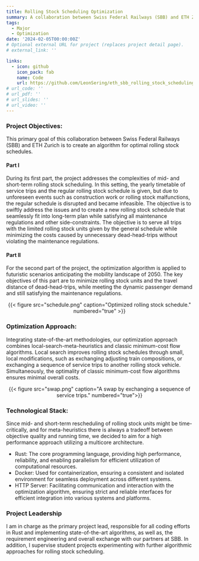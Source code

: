 ```yaml
---
title: Rolling Stock Scheduling Optimization
summary: A collaboration between Swiss Federal Railways (SBB) and ETH Zurich.
tags:
  - Major
  - Optimization
date: '2024-02-05T00:00:00Z'
# Optional external URL for project (replaces project detail page).
# external_link: ''

links:
  - icon: github
    icon_pack: fab
    name: Code
    url: https://github.com/LeonSering/eth_sbb_rolling_stock_scheduling
# url_code: ''
# url_pdf: ''
# url_slides: ''
# url_video: ''
---
```

### Project Objectives:
This primary goal of this collaboration between Swiss Federal Railways (SBB) and ETH Zurich is to create
an algorithm for optimal rolling stock schedules.

#### Part I
During its first part, the project addresses the complexities of mid- and short-term rolling stock scheduling.
In this setting, the yearly timetable of service trips and the regular rolling stock schedule is given, 
but due to unforeseen events such as construction
work or rolling stock malfunctions, the regular schedule is disrupted and became infeasible.
The objective is to swiftly address the issues and to create a new rolling stock schedule that
seamlessly fit into long-term plan while satisfying all maintenance regulations
and other side-constraints. 
The objective is to serve all trips with the limited rolling stock units given by the general schedule
while minimizing the costs caused by unnecessary dead-head-trips without violating the maintenance regulations.

#### Part II
For the second part of the project, the optimization algorithm is applied to futuristic scenarios anticipating
the mobility landscape of 2050.
The key objectives of this part are to minimize rolling stock units and the travel distance of dead-head-trips,
while meeting the dynamic passenger demand and still satisfying the maintenance regulations.

<center>{{< figure src="schedule.png" caption="Optimized rolling stock schedule." numbered="true" >}}</center>

### Optimization Approach:
Integrating state-of-the-art methodologies, our optimization approach combines local-search-meta-heuristics
and classic minimum-cost flow algorithms. Local search improves rolling stock schedules through small,
local modifications, such as exchanging adjusting train compositions, or exchanging a
sequence of service trips to another rolling stock vehicle. Simultaneously,
the optimality of classic minimum-cost flow algorithms ensures minimal overall costs.
<center>{{< figure src="swap.png" caption="A swap by exchanging a sequence of service trips." numbered="true">}}</center>

### Technological Stack:
Since mid- and short-term rescheduling of rolling stock units might be time-critically, and for meta-heuristics there is always a tradeoff between
objective quality and running time, we decided to aim for a high performance approach utilizing a multicore architecture.
- Rust: The core programming language, providing high performance, reliability, and enabling parallelism for efficient utilization
of computational resources.
- Docker: Used for containerization, ensuring a consistent and isolated environment for seamless deployment across different systems.
- HTTP Server: Facilitating communication and interaction with the optimization algorithm, ensuring strict and reliable interfaces
for efficient integration into various systems and platforms.

### Project Leadership
I am in charge as the primary project lead, responsible for all coding efforts in Rust and implementing state-of-the-art
algorithms, as well as, the requirement engineering and overall exchange with our partners at SBB.
In addition, I supervise student projects experimenting with further algorithmic approaches for rolling stock scheduling.
